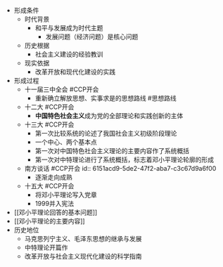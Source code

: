 - 形成条件
	- 时代背景
		- 和平与发展成为时代主题
			- 发展问题（经济问题）是核心问题
	- 历史根据
		- 社会主义建设的经验教训
	- 现实依据
		- 改革开放和现代化建设的实践
- 形成过程
	- 十一届三中全会 #CCP开会
		- 重新确立解放思想、实事求是的思想路线 #思想路线
	- 十二大 #CCP开会
		- **中国特色社会主义**成为党的全部理论和实践创新的主体
	- 十三大 #CCP开会
		- 第一次比较系统的论述了我国社会主义初级阶段理论
		- 一个中心、两个基本点
		- 第一次对中国特色社会主义理论的主要内容作了系统概括
		- 第一次对中特理论进行了系统概括，标志着邓小平理论轮廓的形成
	- 南方谈话 #CCP开会
	  id:: 6151acd9-5de2-47f2-aba7-c3c67d9a6f00
		- 逐渐走向成熟
	- 十五大 #CCP开会
		- 将邓小平理论写入党章
		- 1999并入宪法
- [[邓小平理论回答的基本问题]]
- [[邓小平理论的主要内容]]
- 历史地位
	- 马克思列宁主义、毛泽东思想的继承与发展
	- 中特理论开篇作
	- 改革开放与社会主义现代化建设的科学指南